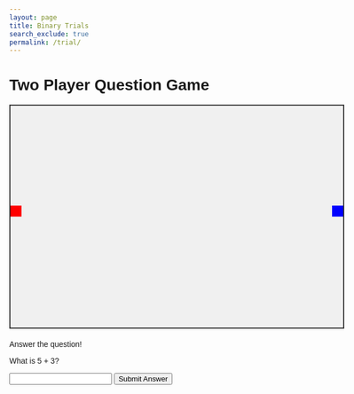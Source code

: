 ```yaml
---
layout: page
title: Binary Trials 
search_exclude: true
permalink: /trial/
---
```


<html lang="en">
<head>
    <meta charset="UTF-8">
    <meta name="viewport" content="width=device-width, initial-scale=1.0">
    <title>Two Player Question Game</title>
    <style>
        body {
            font-family: Arial, sans-serif;
        }
        .game-board {
            width: 600px;
            height: 400px;
            position: relative;
            background-color: #f0f0f0;
            border: 2px solid #333;
        }
        .player {
            width: 20px;
            height: 20px;
            position: absolute;
            background-color: red;
        }
        .player2 {
            background-color: blue;
        }
        .question-box {
            margin-top: 20px;
        }
    </style>
</head>
<body>
    <h1>Two Player Question Game</h1>
    <div class="game-board" id="gameBoard">
        <div class="player" id="player1" style="top: 180px; left: 0;"></div>
        <div class="player player2" id="player2" style="top: 180px; left: 580px;"></div>
    </div>
    
 <div class="question-box">
        <p>Answer the question!</p>
        <p id="question">What is 5 + 3?</p>
        <input type="text" id="answer" />
        <button onclick="submitAnswer()">Submit Answer</button>
    </div>
    
 <script>
        let player1Pos = 280; // Player 1 position
        let player2Pos = 300; // Player 2 position
        let currentPlayer = 1; // Player 1 starts

        const gameBoard = document.getElementById("gameBoard");
        const player1 = document.getElementById("player1");
        const player2 = document.getElementById("player2");

        const questions = [
            { question: "What is 5 + 3?", answer: "8" },
            { question: "What is 10 - 4?", answer: "6" },
            { question: "What is 7 + 2?", answer: "9" }
        ];

        let currentQuestionIndex = 0;

        function submitAnswer() {
            const answer = document.getElementById("answer").value;
            const correctAnswer = questions[currentQuestionIndex].answer;

            if (answer === correctAnswer) {
                alert("Correct! Move backwards.");
                if (currentPlayer === 1) {
                    player1Pos -= 20;
                    player1.style.left = player1Pos + "px";
                } else {
                    player2Pos += 20;
                    player2.style.left = player2Pos + "px";
                }
            } else {
                alert("Incorrect! Move forwards.");
                if (currentPlayer === 1) {
                    player1Pos += 20;
                    player1.style.left = player1Pos + "px";
                } else {
                    player2Pos -= 20;
                    player2.style.left = player2Pos + "px";
                }
            }

            // Update question and switch player
            currentQuestionIndex = (currentQuestionIndex + 1) % questions.length;
            document.getElementById("question").textContent = questions[currentQuestionIndex].question;
            document.getElementById("answer").value = '';
            currentPlayer = currentPlayer === 1 ? 2 : 1;
        }

        // Handle player movement with keyboard
        document.addEventListener("keydown", (e) => {
            if (e.key === "w" && currentPlayer === 1) {
                player1Pos -= 20;
                player1.style.left = player1Pos + "px";
            }
            if (e.key === "s" && currentPlayer === 1) {
                player1Pos += 20;
                player1.style.left = player1Pos + "px";
            }
            if (e.key === "ArrowUp" && currentPlayer === 2) {
                player2Pos -= 20;
                player2.style.left = player2Pos + "px";
            }
            if (e.key === "ArrowDown" && currentPlayer === 2) {
                player2Pos += 20;
                player2.style.left = player2Pos + "px";
            }
        });
    </script>
</body>
</html>
